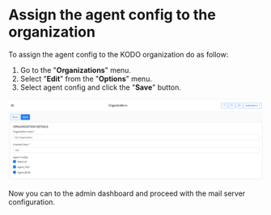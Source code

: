 # Assign the agent config to the organization

To assign the agent config to the KODO organization do as follow:

1. Go to the "**Organizations**" menu.
2. Select "**Edit**" from the "**Options**" menu.
3. Select agent config and click the "**Save**" button.

![](../../.gitbook/assets/image%20%2812%29.png)

Now you can to the admin dashboard and proceed with the mail server configuration.

